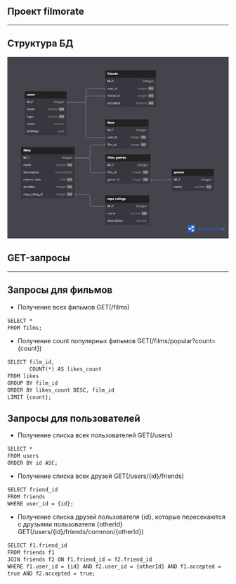 Проект filmorate
---
---

Структура БД
---
![db_structure.png](db_structure.png)

GET-запросы
---
---

Запросы для фильмов
---

- Получение всех фильмов
GET(/films)
```
SELECT *
FROM films;
```

- Получение count популярных фильмов
GET(/films/popular?count={count})
```
SELECT film_id,
       COUNT(*) AS likes_count
FROM likes
GROUP BY film_id
ORDER BY likes_count DESC, film_id
LIMIT {count};
```

Запросы для пользователей
---

- Получение списка всех пользователей GET(/users)
```
SELECT *
FROM users
ORDER BY id ASC;
```
- Получение списка всех друзей GET(/users/{id}/friends)
```
SELECT friend_id
FROM friends
WHERE user_id = {id};
```
- Получение списка друзей пользователя {id}, которые пересекаются с друзьями пользователя {otherId}
GET(/users/{id}/friends/common/{otherId})
```
SELECT f1.friend_id
FROM friends f1
JOIN friends f2 ON f1.friend_id = f2.friend_id
WHERE f1.user_id = {id} AND f2.user_id = {otherId} AND f1.accepted = true AND f2.accepted = true;
```